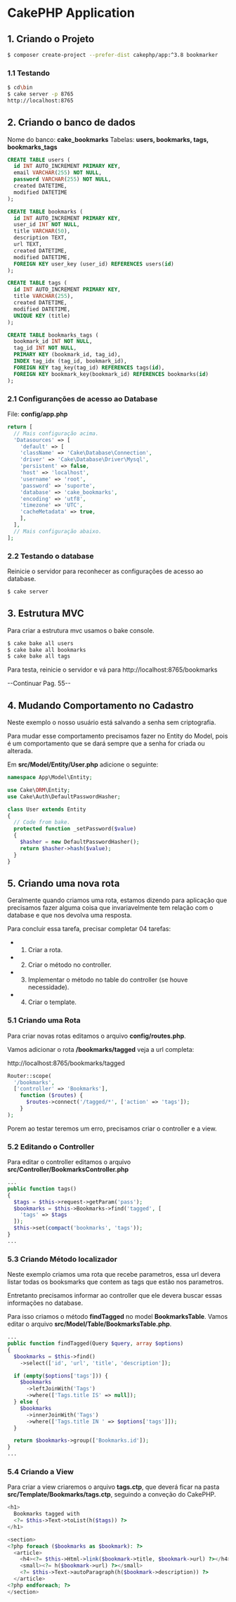 # CakePHP Application

## 1. Criando o Projeto

```bash
$ composer create-project --prefer-dist cakephp/app:^3.8 bookmarker
```

### 1.1 Testando

```bash
$ cd\bin
$ cake server -p 8765
http://localhost:8765
```

## 2. Criando o banco de dados

Nome do banco: **cake_bookmarks**
Tabelas: **users, bookmarks, tags, bookmarks_tags**

```sql
CREATE TABLE users (
  id INT AUTO_INCREMENT PRIMARY KEY,
  email VARCHAR(255) NOT NULL,
  password VARCHAR(255) NOT NULL,
  created DATETIME,
  modified DATETIME
);

CREATE TABLE bookmarks (
  id INT AUTO_INCREMENT PRIMARY KEY,
  user_id INT NOT NULL,
  title VARCHAR(50),
  description TEXT,
  url TEXT,
  created DATETIME,
  modified DATETIME,
  FOREIGN KEY user_key (user_id) REFERENCES users(id)
);

CREATE TABLE tags (
  id INT AUTO_INCREMENT PRIMARY KEY,
  title VARCHAR(255),
  created DATETIME,
  modified DATETIME,
  UNIQUE KEY (title)
);

CREATE TABLE bookmarks_tags (
  bookmark_id INT NOT NULL,
  tag_id INT NOT NULL,
  PRIMARY KEY (bookmark_id, tag_id),
  INDEX tag_idx (tag_id, bookmark_id),
  FOREIGN KEY tag_key(tag_id) REFERENCES tags(id),
  FOREIGN KEY bookmark_key(bookmark_id) REFERENCES bookmarks(id)
);
```

### 2.1 Configuranções de acesso ao Database

File: **config/app.php**

```php
return [
  // Mais configuração acima.
  'Datasources' => [
    'default' => [
    'className' => 'Cake\Database\Connection',
    'driver' => 'Cake\Database\Driver\Mysql',
    'persistent' => false,
    'host' => 'localhost',
    'username' => 'root',
    'password' => 'suporte',
    'database' => 'cake_bookmarks',
    'encoding' => 'utf8',
    'timezone' => 'UTC',
    'cacheMetadata' => true,
    ],
  ],
  // Mais configuração abaixo.
];
```

### 2.2 Testando o database

Reinicie o servidor para reconhecer as configurações de acesso ao database.

```bash
$ cake server
```

## 3. Estrutura MVC

Para criar a estrutura mvc usamos o bake console.

```bash
$ cake bake all users
$ cake bake all bookmarks
$ cake bake all tags
```

Para testa, reinicie o servidor e vá para http://localhost:8765/bookmarks

--Continuar Pag. 55--

## 4. Mudando Comportamento no Cadastro

Neste exemplo o nosso usuário está salvando a senha sem criptografia.

Para mudar esse comportamento precisamos fazer no Entity do Model, pois é um comportamento que se dará sempre que a senha for criada ou alterada.

Em **src/Model/Entity/User.php** adicione o seguinte:

```php
namespace App\Model\Entity;

use Cake\ORM\Entity;
use Cake\Auth\DefaultPasswordHasher;

class User extends Entity
{
  // Code from bake.
  protected function _setPassword($value)
  {
    $hasher = new DefaultPasswordHasher();
    return $hasher->hash($value);
  }
}
```

## 5. Criando uma nova rota

Geralmente quando criamos uma rota, estamos dizendo para aplicação que precisamos fazer alguma coisa que invariavelmente tem relação com o database e que nos devolva uma resposta.

Para concluir essa tarefa, precisar completar 04 tarefas:

- 1. Criar a rota.
- 2. Criar o método no controller.
- 3. Implementar o método no table do controller (se houve necessidade).
- 4. Criar o template.

### 5.1 Criando uma Rota

Para criar novas rotas editamos o arquivo **config/routes.php**.

Vamos adicionar o rota **/bookmarks/tagged** veja a url completa:

http://localhost:8765/bookmarks/tagged

```php
Router::scope(
  '/bookmarks',
  ['controller' => 'Bookmarks'],
    function ($routes) {
      $routes->connect('/tagged/*', ['action' => 'tags']);
    }
);
```

Porem ao testar teremos um erro, precisamos criar o controller e a view.

### 5.2 Editando o Controller

Para editar o controller editamos o arquivo **src/Controller/BookmarksController.php**

```php
...
public function tags()
{
  $tags = $this->request->getParam('pass');
  $bookmarks = $this->Bookmarks->find('tagged', [
    'tags' => $tags
  ]);
  $this->set(compact('bookmarks', 'tags'));
}
...
```

### 5.3 Criando Método localizador

Neste exemplo criamos uma rota que recebe parametros, essa url devera listar todas os booksmarks que contem as tags que estão nos parametros.

Entretanto precisamos informar ao controller que ele devera buscar essas informações no database.

Para isso criamos o método **findTagged** no model **BookmarksTable**.
Vamos editar o arquivo **src/Model/Table/BookmarksTable.php**.

```php
...
public function findTagged(Query $query, array $options)
{
  $bookmarks = $this->find()
    ->select(['id', 'url', 'title', 'description']);

  if (empty($options['tags'])) {
    $bookmarks
      ->leftJoinWith('Tags')
      ->where(['Tags.title IS' => null]);
  } else {
    $bookmarks
      ->innerJoinWith('Tags')
      ->where(['Tags.title IN ' => $options['tags']]);
  }

  return $bookmarks->group(['Bookmarks.id']);
}
...
```

### 5.4 Criando a View

Para criar a view criaremos o arquivo **tags.ctp**, que deverá ficar na pasta
**src/Template/Bookmarks/tags.ctp**, seguindo a conveção do CakePHP.

```php
<h1>
  Bookmarks tagged with
  <?= $this->Text->toList(h($tags)) ?>
</h1>

<section>
<?php foreach ($bookmarks as $bookmark): ?>
  <article>
    <h4><?= $this->Html->link($bookmark->title, $bookmark->url) ?></h4>
    <small><?= h($bookmark->url) ?></small>
    <?= $this->Text->autoParagraph(h($bookmark->description)) ?>
  </article>
<?php endforeach; ?>
</section>
```
